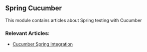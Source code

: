 ## Spring Cucumber

This module contains articles about Spring testing with Cucumber

### Relevant Articles:
- [Cucumber Spring Integration](http://www.baeldung.com/cucumber-spring-integration)
